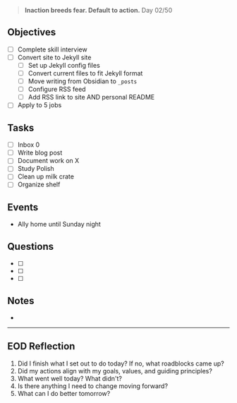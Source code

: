 > **Inaction breeds fear. Default to action.**
> Day 02/50
## Objectives
- [ ] Complete skill interview
- [ ] Convert site to Jekyll site
	- [ ] Set up Jekyll config files
	- [ ] Convert current files to fit Jekyll format
	- [ ] Move writing from Obsidian to `_posts`
	- [ ] Configure RSS feed
	- [ ] Add RSS link to site AND personal README
- [ ] Apply to 5 jobs
## Tasks
- [ ] Inbox 0
- [ ] Write blog post
- [ ] Document work on X
- [ ] Study Polish
- [ ] Clean up milk crate
- [ ] Organize shelf
## Events
- Ally home until Sunday night
## Questions
- [ ] 
- [ ] 
- [ ] 
## Notes
- 
---
## EOD Reflection
1. Did I finish what I set out to do today? If no, what roadblocks came up?
2. Did my actions align with my goals, values, and guiding principles?
3. What went well today? What didn't?
4. Is there anything I need to change moving forward?
5. What can I do better tomorrow?